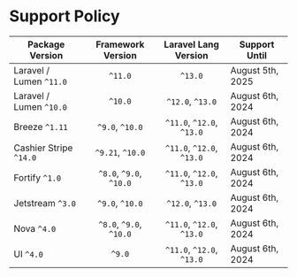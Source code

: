 # Support Policy

| Package Version         |       Framework Version        |   Laravel Lang Version    | Support Until    |
|-------------------------|:------------------------------:|:-------------------------:|------------------|
| Laravel / Lumen `^11.0` |            `^11.0`             |          `^13.0`          | August 5th, 2025 |
| Laravel / Lumen `^10.0` |            `^10.0`             |     `^12.0`, `^13.0`      | August 6th, 2024 |
| Breeze `^1.11`          |        `^9.0`, `^10.0`         | `^11.0`, `^12.0`, `^13.0` | August 6th, 2024 |
| Cashier Stripe `^14.0`  |        `^9.21`, `^10.0`        | `^11.0`, `^12.0`, `^13.0` | August 6th, 2024 |
| Fortify `^1.0`          |    `^8.0`, `^9.0`, `^10.0`     | `^11.0`, `^12.0`, `^13.0` | August 6th, 2024 |
| Jetstream `^3.0`        |        `^9.0`, `^10.0`         |     `^12.0`, `^13.0`      | August 6th, 2024 |
| Nova `^4.0`             |    `^8.0`, `^9.0`, `^10.0`     | `^11.0`, `^12.0`, `^13.0` | August 6th, 2024 |
| UI `^4.0`               |             `^9.0`             | `^11.0`, `^12.0`, `^13.0` | August 6th, 2024 |
